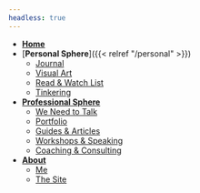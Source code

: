 ```yaml
---
headless: true
---
```

- [**Home**](/)
- [**Personal Sphere**]({{< relref "/personal" >}})
  - [Journal](/journal)
  - [Visual Art](/art)
  - [Read & Watch List](/media)
  - [Tinkering](/tinkering)
- [**Professional Sphere**](/professional)
  - [We Need to Talk](/we-need-to-talk)
  - [Portfolio](/portfolio)
  - [Guides & Articles](/docs)
  <!-- - [Philosophy](/design-philosophy) -->
  - [Workshops & Speaking](/workshops)
  <!-- - [For Sale](/tools) -->
  - [Coaching & Consulting](/coaching)
- [**About**](/about)
  - [Me](/about/me)
  - [The Site](/about/site)


